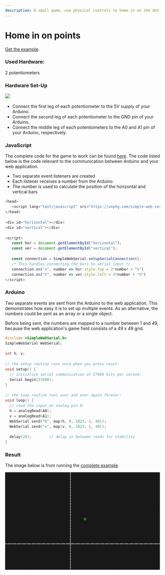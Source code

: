 ```yaml
---
description: A small game, use physical controls to home in on the dot!
---
```


# Home in on points

[Get the example](https://github.com/fmgrafikdesign/SimpleWebSerialJS/tree/main/examples/home-in-on-point-with-2-potentiometers).

### Used Hardware:

2 potentiometers

### Hardware Set-Up

![](../.gitbook/assets/home-in-on-two-points-fritzing.png)

* Connect the first leg of each potentiometer to the 5V supply of your Arduino.
* Connect the second leg of each potentiometer to the GND pin of your Arduino.
* Connect the middle leg of each potentiometers to the A0 and A1 pin of your Arduino, respectively.

### JavaScript

The complete code for the game to work can be found [here](https://github.com/fmgrafikdesign/SimpleWebSerialJS/blob/main/examples/home-in-on-point-with-2-potentiometers/home-in-on-point-with-2-potentiometers.html). The code listed below is the code relevant to the communication between Arduino and your web application.

* Two separate event listeners are created
* Each listener receives a number from the Arduino
* The number is used to calculate the position of the horizontal and vertical bars

```javascript
<head>
   <script lang="text/javascript" src="https://unpkg.com/simple-web-serial@latest/dist/simple-web-serial.min.js"></script>
</head>

<div id="horizontal"></div>
<div id="vertical"></div>   
   
<script>
   const hor = document.getElementById("horizontal");
   const ver = document.getElementById("vertical");
   
   const connection = SimpleWebSerial.setupSerialConnection();
   /* This handles connecting the bars to serial input */
   connection.on("v", number => hor.style.top = 2*number + "%")
   connection.on("h", number => ver.style.left = 2*number + "%")
</script>
```

### Arduino

Two separate events are sent from the Arduino to the web application. This demonstrates how easy it is to set up multiple events. As an alternative, the numbers could be sent as an array or a single object.

Before being sent, the numbers are mapped to a number between 1 and 49, because the web application's game field consists of a 49 x 49 grid.

```cpp
#include <SimpleWebSerial.h>
SimpleWebSerial WebSerial;

int h, v;

// the setup routine runs once when you press reset:
void setup() {
  // initialize serial communication at 57600 bits per second:
  Serial.begin(57600);
}

// the loop routine runs over and over again forever:
void loop() {
  // read the input on analog pin 0:
  h = analogRead(A0);
  v = analogRead(A1);
  WebSerial.send("h", map(h, 0, 1023, 1, 49));
  WebSerial.send("v", map(v, 0, 1023, 1, 49));

  delay(20);        // delay in between reads for stability
}

```

### Result

The image below is from running the [complete example](https://github.com/fmgrafikdesign/SimpleWebSerialJS/tree/main/examples/home-in-on-point-with-2-potentiometers).

![](<../.gitbook/assets/image (1).png>)
